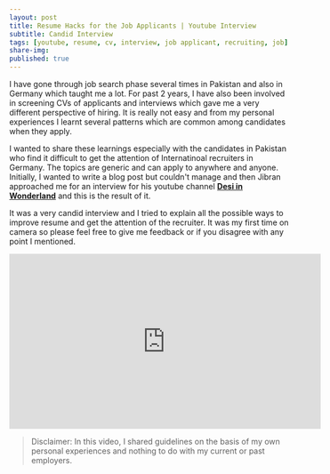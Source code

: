 ```yaml
---
layout: post
title: Resume Hacks for the Job Applicants | Youtube Interview 
subtitle: Candid Interview
tags: [youtube, resume, cv, interview, job applicant, recruiting, job]  
share-img: 
published: true
---
```


I have gone through job search phase several times in Pakistan and also in Germany which taught me a lot. 
For past 2 years, I have also been involved in screening CVs of applicants and interviews which gave me a very different perspective of hiring. 
It is really not easy and from my personal experiences I learnt several patterns which are common among candidates when they apply. 

I wanted to share these learnings especially with the candidates in Pakistan who find it difficult to get the attention of Internatinoal recruiters in Germany. 
The topics are generic and can apply to anywhere and anyone. Initially, I wanted to write a blog post but couldn't manage and then Jibran approached me for an interview
for his youtube channel **[Desi in Wonderland](https://www.youtube.com/channel/UChaoXUDVHq_u9vDMF8BB26Q)** and this is the result of it. 

It was a very candid interview and I tried to explain all the possible ways to improve resume and get the attention of the recruiter. It was my first time on camera so please feel free to give me feedback or if you disagree with any point I mentioned. 

<iframe width="560" height="315" src="https://www.youtube.com/embed/C5kRVEh5N1M" frameborder="0" allow="accelerometer; autoplay; encrypted-media; gyroscope; picture-in-picture" allowfullscreen></iframe>



> Disclaimer:  In this video, I shared guidelines on the basis of my own personal experiences and nothing to do with my current or past employers. 
